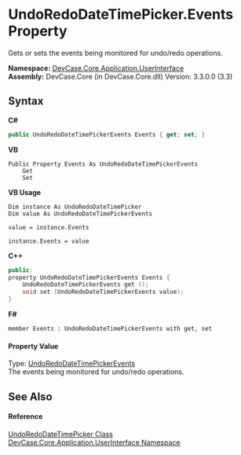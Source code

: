 # UndoRedoDateTimePicker.Events Property 
 

Gets or sets the events being monitored for undo/redo operations.

**Namespace:**&nbsp;<a href="N_DevCase_Core_Application_UserInterface">DevCase.Core.Application.UserInterface</a><br />**Assembly:**&nbsp;DevCase.Core (in DevCase.Core.dll) Version: 3.3.0.0 (3.3)

## Syntax

**C#**<br />
``` C#
public UndoRedoDateTimePickerEvents Events { get; set; }
```

**VB**<br />
``` VB
Public Property Events As UndoRedoDateTimePickerEvents
	Get
	Set
```

**VB Usage**<br />
``` VB Usage
Dim instance As UndoRedoDateTimePicker
Dim value As UndoRedoDateTimePickerEvents

value = instance.Events

instance.Events = value
```

**C++**<br />
``` C++
public:
property UndoRedoDateTimePickerEvents Events {
	UndoRedoDateTimePickerEvents get ();
	void set (UndoRedoDateTimePickerEvents value);
}
```

**F#**<br />
``` F#
member Events : UndoRedoDateTimePickerEvents with get, set

```


#### Property Value
Type: <a href="T_DevCase_Core_Application_UserInterface_UndoRedoDateTimePickerEvents">UndoRedoDateTimePickerEvents</a><br />The events being monitored for undo/redo operations.

## See Also


#### Reference
<a href="T_DevCase_Core_Application_UserInterface_UndoRedoDateTimePicker">UndoRedoDateTimePicker Class</a><br /><a href="N_DevCase_Core_Application_UserInterface">DevCase.Core.Application.UserInterface Namespace</a><br />